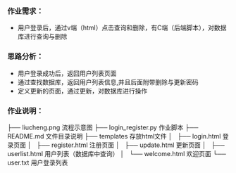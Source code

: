 
### 作业需求：    

*  用户登录后，通过v端（html）点击查询和删除，有C端（后端脚本），对数据库进行查询与删除

### 思路分析：

* 用户登录成功后，返回用户列表页面
* 通过查找数据库，返回用户列表信息,并且后面附带删除与更新密码
* 定义更新的页面，通过更新，对数据库进行操作


### 作业说明：

├── liucheng.png        流程示意图
├── login_register.py   作业脚本
├── README.md           文件目录说明
├── templates           存放html文件
│   ├── login.html      登录页面
│   ├── register.html   注册页面
│   ├── update.html     更新页面
│   ├── userlist.html   用户列表（数据库中查询）
│   └── welcome.html    欢迎页面
└── user.txt            用户登录列表
